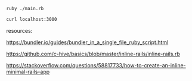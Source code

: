 ```bash
ruby ./main.rb
```

```bash
curl localhost:3000
```

resources:

https://bundler.io/guides/bundler_in_a_single_file_ruby_script.html

https://github.com/c-hive/basics/blob/master/inline-rails/inline-rails.rb

https://stackoverflow.com/questions/58817733/how-to-create-an-inline-minimal-rails-app
